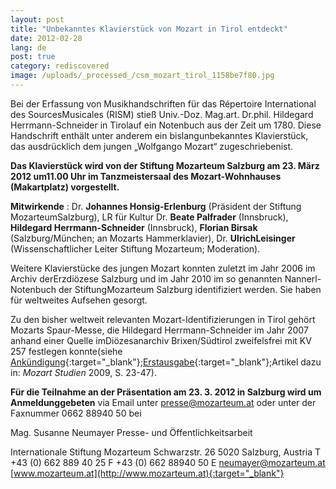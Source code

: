 ```yaml
---
layout: post
title: "Unbekanntes Klavierstück von Mozart in Tirol entdeckt"
date: 2012-02-28
lang: de
post: true
category: rediscovered
image: /uploads/_processed_/csm_mozart_tirol_1158be7f80.jpg
---
```



Bei der Erfassung von Musikhandschriften für das Répertoire International des SourcesMusicales (RISM) stieß Univ.-Doz. Mag.art. Dr.phil. Hildegard Herrmann-Schneider in Tirolauf ein Notenbuch aus der Zeit um 1780. Diese Handschrift enthält unter anderem ein bislangunbekanntes Klavierstück, das ausdrücklich dem jungen „Wolfgango Mozart“ zugeschriebenist.

**Das Klavierstück wird von der Stiftung Mozarteum Salzburg am 23. März 2012 um11.00 Uhr im Tanzmeistersaal des Mozart-Wohnhauses (Makartplatz) vorgestellt.**

**Mitwirkende** : Dr. **Johannes Honsig-Erlenburg** (Präsident der Stiftung MozarteumSalzburg), LR für Kultur Dr. **Beate Palfrader** (Innsbruck), **Hildegard Herrmann-Schneider** (Innsbruck), **Florian Birsak** (Salzburg/München; an Mozarts Hammerklavier), Dr. **UlrichLeisinger** (Wissenschaftlicher Leiter Stiftung Mozarteum; Moderation).

Weitere Klavierstücke des jungen Mozart konnten zuletzt im Jahr 2006 im Archiv derErzdiözese Salzburg und im Jahr 2010 im so genannten Nannerl-Notenbuch der StiftungMozarteum Salzburg identifiziert werden. Sie haben für weltweites Aufsehen gesorgt.

Zu den bisher weltweit relevanten Mozart-Identifizierungen in Tirol gehört Mozarts Spaur-Messe, die Hildegard Herrmann-Schneider im Jahr 2007 anhand einer Quelle imDiözesanarchiv Brixen/Südtirol zweifelsfrei mit KV 257 festlegen konnte(siehe [Ankündigung](http://www.musikland-tirol.at/downloads/pressemedieninfo.pdf){:target="_blank"};[Erstausgabe](http://www.musikland-tirol.at/html/html/musikedition/mozartwa.html){:target="_blank"};Artikel dazu in: _Mozart Studien_ 2009, S. 23-47).

**Für die Teilnahme an der Präsentation am 23. 3. 2012 in Salzburg wird um Anmeldunggebeten** via Email unter presse@mozarteum.at oder unter der Faxnummer 0662 88940 50 bei

Mag. Susanne Neumayer
Presse- und Öffentlichkeitsarbeit

Internationale Stiftung Mozarteum
Schwarzstr. 26
5020 Salzburg, Austria
T +43 (0) 662 889 40 25
F +43 (0) 662 88940 50
E [neumayer@mozarteum.at](mailto:neumayer@mozarteum.at)
[www.mozarteum.at](http://www.mozarteum.at){:target="_blank"}
